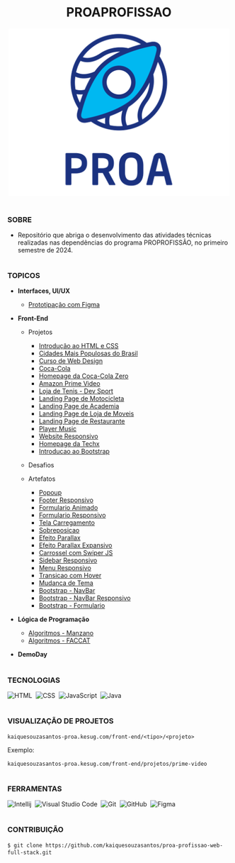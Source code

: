 <h1 align=center>PROAPROFISSAO</h1>

<p align="center">
  <img src="logo-proa.png" width="500">
</p>

#
### SOBRE

- Repositório que abriga o desenvolvimento das atividades técnicas realizadas nas dependências do programa PROPROFISSÃO, no primeiro semestre de 2024.

#
### TOPICOS

- **Interfaces, UI/UX**
  - [Prototipação com Figma](https://github.com/kaiquesouzasantos/proa-profissao-web-full-stack/tree/master/modulos/interface-ui-ux/figma)

- **Front-End**
  - Projetos
    - [Introdução ao HTML e CSS](https://github.com/kaiquesouzasantos/proa-profissao-web-full-stack/tree/master/modulos/front-end/projetos/introducao-html-css)
    - [Cidades Mais Populosas do Brasil](https://github.com/kaiquesouzasantos/proa-profissao-web-full-stack/tree/master/modulos/front-end/projetos/cidades-populosas)
    - [Curso de Web Design](https://github.com/kaiquesouzasantos/proa-profissao-web-full-stack/tree/master/modulos/front-end/projetos/curso-web-design)
    - [Coca-Cola](https://github.com/kaiquesouzasantos/proa-profissao-web-full-stack/tree/master/modulos/front-end/projetos/coca-cola)
    - [Homepage da Coca-Cola Zero](https://github.com/kaiquesouzasantos/proa-profissao-web-full-stack/tree/master/modulos/front-end/projetos/homepage-coca-cola-zero)
    - [Amazon Prime Video](https://github.com/kaiquesouzasantos/proa-profissao-web-full-stack/tree/master/modulos/front-end/projetos/prime-video)
    - [Loja de Tenis - Dev Sport](https://github.com/kaiquesouzasantos/proa-profissao-web-full-stack/tree/master/modulos/front-end/projetos/dev-sport-loja-tenis)
    - [Landing Page de Motocicleta](https://github.com/kaiquesouzasantos/proa-profissao-web-full-stack/tree/master/modulos/front-end/projetos/landing-page-motocicleta)
    - [Landing Page de Academia](https://github.com/kaiquesouzasantos/proa-profissao-web-full-stack/tree/master/modulos/front-end/projetos/landing-page-academia)
    - [Landing Page de Loja de Moveis](https://github.com/kaiquesouzasantos/proa-profissao-web-full-stack/tree/master/modulos/front-end/projetos/landing-page-moveis)
    - [Landing Page de Restaurante](https://github.com/kaiquesouzasantos/proa-profissao-web-full-stack/tree/master/modulos/front-end/projetos/landing-page-restaurante)
    - [Player Music](https://github.com/kaiquesouzasantos/proa-profissao-web-full-stack/tree/master/modulos/front-end/projetos/music-player)
    - [Website Responsivo](https://github.com/kaiquesouzasantos/proa-profissao-web-full-stack/tree/master/modulos/front-end/projetos/nodeprop)
    - [Homepage da Techx](https://github.com/kaiquesouzasantos/proa-profissao-web-full-stack/tree/master/modulos/front-end/projetos/homepage-techx)
    - [Introducao ao Bootstrap](https://github.com/kaiquesouzasantos/proa-profissao-web-full-stack/tree/master/modulos/front-end/projetos/introduction-bootstrap)

  - Desafios

  - Artefatos
    - [Popoup](https://github.com/kaiquesouzasantos/proa-profissao-web-full-stack/tree/master/modulos/front-end/artefatos/popoup)
    - [Footer Responsivo](https://github.com/kaiquesouzasantos/proa-profissao-web-full-stack/tree/master/modulos/front-end/artefatos/footer-responsive)
    - [Formulario Animado](https://github.com/kaiquesouzasantos/proa-profissao-web-full-stack/tree/master/modulos/front-end/artefatos/form-animated)
    - [Formulario Responsivo](https://github.com/kaiquesouzasantos/proa-profissao-web-full-stack/tree/master/modulos/front-end/artefatos/artefatos/form-responsive)
    - [Tela Carregamento](https://github.com/kaiquesouzasantos/proa-profissao-web-full-stack/tree/master/modulos/front-end/artefatos/loader)
    - [Sobreposicao](https://github.com/kaiquesouzasantos/proa-profissao-web-full-stack/tree/master/modulos/front-end/artefatos/overlay)
    - [Efeito Parallax](https://github.com/kaiquesouzasantos/proa-profissao-web-full-stack/tree/master/modulos/front-end/artefatos/parallax)
    - [Efeito Parallax Expansivo](https://github.com/kaiquesouzasantos/proa-profissao-web-full-stack/tree/master/modulos/front-end/artefatos/paralax-expansivo)
    - [Carrossel com Swiper JS](https://github.com/kaiquesouzasantos/proa-profissao-web-full-stack/tree/master/modulos/front-end/artefatos/carrossel-com-js)
    - [Sidebar Responsivo](https://github.com/kaiquesouzasantos/proa-profissao-web-full-stack/tree/master/modulos/front-end/artefatos/sidebar-responsive)
    - [Menu Responsivo](https://github.com/kaiquesouzasantos/proa-profissao-web-full-stack/tree/master/modulos/front-end/artefatos/navigation-hamburguer)
    - [Transicao com Hover](https://github.com/kaiquesouzasantos/proa-profissao-web-full-stack/tree/master/modulos/front-end/artefatos/hover-transition)
    - [Mudanca de Tema](https://github.com/kaiquesouzasantos/proa-profissao-web-full-stack/tree/master/modulos/front-end/artefatos/change-theme)
    - [Bootstrap - NavBar](https://github.com/kaiquesouzasantos/proa-profissao-web-full-stack/tree/master/modulos/front-end/artefatos/navbar-bootstrap)
    - [Bootstrap - NavBar Responsivo](https://github.com/kaiquesouzasantos/proa-profissao-web-full-stack/tree/master/modulos/front-end/artefatos/navbar-responsive-bootstrap)
    - [Bootstrap - Formulario](https://github.com/kaiquesouzasantos/proa-profissao-web-full-stack/tree/master/modulos/front-end/artefatos/form-login-bootstrap)


- **Lógica de Programação**
  - [Algoritmos - Manzano](https://github.com/kaiquesouzasantos/proa-profissao-web-full-stack/tree/master/modulos/logica-programacao/Algoritmos-Manzano)
  - [Algoritmos - FACCAT](https://github.com/kaiquesouzasantos/proa-profissao-web-full-stack/tree/master/modulos/logica-programacao/Algoritmos-FACCAT)

- **DemoDay**

#
### TECNOLOGIAS

![HTML](https://img.shields.io/badge/HTML-0D1117?style=for-the-badge&logo=html5&labelColor=0D1117)&nbsp;
![CSS](https://img.shields.io/badge/CSS-0D1117?style=for-the-badge&logo=CSS3&logoColor=1572B6&labelColor=0D1117)&nbsp;
![JavaScript](https://img.shields.io/badge/JavaScript-0D1117?style=for-the-badge&logo=javascript&labelColor=0D1117&textColor=0D1117)&nbsp;
![Java](https://img.shields.io/badge/Java-0D1117?style=for-the-badge&logo=openjdk&logoColor=white&labelColor=0D1117)&nbsp;

#
### VISUALIZAÇÃO DE PROJETOS

```
kaiquesouzasantos-proa.kesug.com/front-end/<tipo>/<projeto>
```

Exemplo:

```
kaiquesouzasantos-proa.kesug.com/front-end/projetos/prime-video
```
#
### FERRAMENTAS

![Intellij](https://img.shields.io/badge/intellij-0D1117?style=for-the-badge&logo=intellij-idea&logoColor=white&labelColor=0D1117)&nbsp;
![Visual Studio Code](https://img.shields.io/badge/-Visual%20Studio%20Code-0D1117?style=for-the-badge&logo=visual%20studio%20code&logoColor=white&labelColor=0D1117)&nbsp;
![Git](https://img.shields.io/badge/Git-0D1117?style=for-the-badge&logo=Git&logoColor=white&labelColor=0D1117)&nbsp;
![GitHub](https://img.shields.io/badge/-GitHub-0D1117?style=for-the-badge&logo=github&labelColor=0D1117)&nbsp;
![Figma](https://img.shields.io/badge/figma-0D1117?style=for-the-badge&logo=figma&logoColor=white&labelColor=0D1117)&nbsp;

#
### CONTRIBUIÇÃO

```
$ git clone https://github.com/kaiquesouzasantos/proa-profissao-web-full-stack.git 
```
